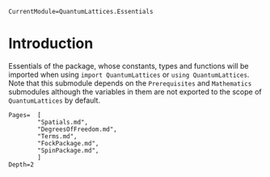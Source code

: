 ```@meta
CurrentModule=QuantumLattices.Essentials
```

# Introduction

Essentials of the package, whose constants, types and functions will be imported when using `import QuantumLattices` or `using QuantumLattices`. Note that this submodule depends on the `Prerequisites` and `Mathematics` submodules although the variables in them are not exported to the scope of `QuantumLattices` by default.

```@contents
Pages=  [
        "Spatials.md",
        "DegreesOfFreedom.md",
        "Terms.md",
        "FockPackage.md",
        "SpinPackage.md",
        ]
Depth=2
```
